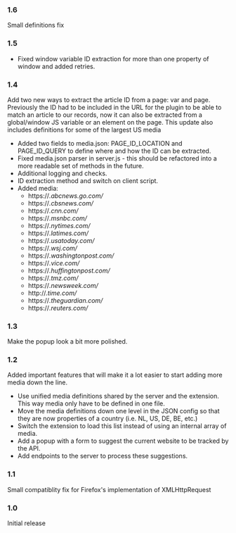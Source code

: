 ### 1.6
Small definitions fix

### 1.5
- Fixed window variable ID extraction for more than one property of window and added retries.

### 1.4
Add two new ways to extract the article ID from a page: var and page. 
Previously the ID had to be included in the URL for the plugin to be able to match an article to our records, now it can also be extracted from a global/window JS variable or an element on the page.
This update also includes definitions for some of the largest US media

- Added two fields to media.json: PAGE_ID_LOCATION and PAGE_ID_QUERY to define where and how the ID can be extracted.
- Fixed media.json parser in server.js - this should be refactored into a more readable set of methods in the future.
- Additional logging and checks.
- ID extraction method and switch on client script.
- Added media:
  - https://*.abcnews.go.com/*
  - https://*.cbsnews.com/*
  - https://*.cnn.com/*
  - https://*.msnbc.com/*
  - https://*.nytimes.com/*
  - https://*.latimes.com/*
  - https://*.usatoday.com/*
  - https://*.wsj.com/*
  - https://*.washingtonpost.com/*
  - https://*.vice.com/*
  - https://*.huffingtonpost.com/*
  - https://*.tmz.com/*
  - https://*.newsweek.com/*
  - http://*.time.com/*
  - https://*.theguardian.com/*
  - https://*.reuters.com/*

### 1.3
Make the popup look a bit more polished.

### 1.2
Added important features that will make it a lot easier to start adding more media down the line.

- Use unified media definitions shared by the server and the extension. This way media only have to be defined in one file.
- Move the media definitions down one level in the JSON config so that they are now properties of a country (i.e. NL, US, DE, BE, etc.)
- Switch the extension to load this list instead of using an internal array of media.
- Add a popup with a form to suggest the current website to be tracked by the API.
- Add endpoints to the server to process these suggestions.

### 1.1
Small compatiblity fix for Firefox's implementation of XMLHttpRequest

### 1.0
Initial release